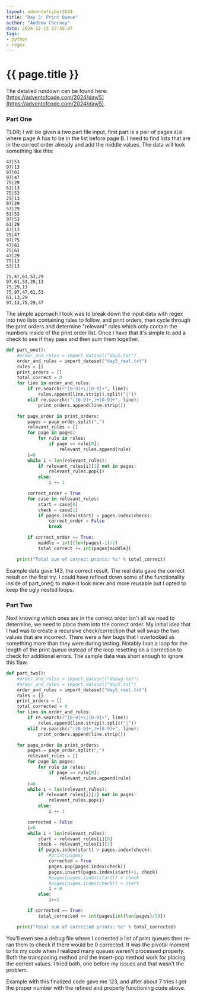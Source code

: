 ```yaml
---
layout: adventofcyber2024
title: "Day 5: Print Queue"
author: "Andrew Cherney"
date: 2024-12-15 17:45:37
tags: 
- python
- regex
---
```



# {{ page.title }}

The detailed rundown can be found here: [https://adventofcode.com/2024/day/5](https://adventofcode.com/2024/day/5).


### Part One

TLDR; I will be given a two part file input, first part is a pair of pages `A|B` where page A has to be in the list before page B. I need to find lists that are in the correct order already and add the middle values. The data will look something like this: 

```
47|53
97|13
97|61
97|47
75|29
61|13
75|53
29|13
97|29
53|29
61|53
97|53
61|29
47|13
75|47
97|75
47|61
75|61
47|29
75|13
53|13

75,47,61,53,29
97,61,53,29,13
75,29,13
75,97,47,61,53
61,13,29
97,13,75,29,47
```

The simple approach I took was to break down the input data with regex into two lists containing rules to follow, and print orders, then cycle through the print orders and determine "relevant" rules which only contain the numbers inside of the print order list. Once I have that it's simple to add a check to see if they pass and then sum them together.


```python
def part_one():
    #order_and_rules = import_dataset("day5.txt")
    order_and_rules = import_dataset("day5_real.txt")
    rules = []
    print_orders = []
    total_correct = 0
    for line in order_and_rules:
        if re.search(r"[0-9]+\|[0-9]+", line):
            rules.append(line.strip().split("|"))
        elif re.search(r"([0-9]+,)+[0-9]+", line):
            print_orders.append(line.strip())

    for page_order in print_orders:
        pages = page_order.split(",")
        relevant_rules = []
        for page in pages:
            for rule in rules:
                if page == rule[0]:
                    relevant_rules.append(rule)
        i=0
        while i < len(relevant_rules):
            if relevant_rules[i][1] not in pages:
                relevant_rules.pop(i)
            else:
                i += 1

        correct_order = True
        for case in relevant_rules:
            start = case[0]
            check = case[1]
            if pages.index(start) > pages.index(check):
                correct_order = False
                break

        if correct_order == True:
            middle = int((len(pages)-1)/2)
            total_correct += int(pages[middle])

    print("Total sum of correct prints: %s" % total_correct)
```

Example data gave 143, the correct result. The real data gave the correct result on the first try. I could have refined down some of the functionality inside of part_one() to make it look nicer and more reusable but I opted to keep the ugly nested loops.

### Part Two

Next knowing which ones are in the correct order isn't all we need to determine, we need to place them into the correct order. My initial idea that I had was to create a recursive check/correction that will swap the two values that are incorrect. There were a few bugs that I overlooked as something more than they were during testing. Notably I ran a loop for the length of the print queue instead of the loop resetting on a correction to check for additional errors. The sample data was short enough to ignore this flaw.

```python
def part_two():
    #order_and_rules = import_dataset("debug.txt")
    #order_and_rules = import_dataset("day5.txt")
    order_and_rules = import_dataset("day5_real.txt")
    rules = []
    print_orders = []
    total_corrected = 0
    for line in order_and_rules:
        if re.search(r"[0-9]+\|[0-9]+", line):
            rules.append(line.strip().split("|"))
        elif re.search(r"([0-9]+,)+[0-9]+", line):
            print_orders.append(line.strip())

    for page_order in print_orders:
        pages = page_order.split(",")
        relevant_rules = []
        for page in pages:
            for rule in rules:
                if page == rule[0]:
                    relevant_rules.append(rule)
        i=0
        while i < len(relevant_rules):
            if relevant_rules[i][1] not in pages:
                relevant_rules.pop(i)
            else:
                i += 1

        corrected = False
        i=0
        while i < len(relevant_rules):
            start = relevant_rules[i][0]
            check = relevant_rules[i][1]
            if pages.index(start) > pages.index(check):
                #print(pages)
                corrected = True
                pages.pop(pages.index(check))
                pages.insert(pages.index(start)+1, check)
                #pages[pages.index(start)] = check
                #pages[pages.index(check)] = start
                i = 0
            else:
                i+=1 

        if corrected == True:
            total_corrected += int(pages[int(len(pages)/2)])

    print("Total sum of corrected prints: %s" % total_corrected)
```

You'll even see a debug file where I corrected a list of print queues then re-ran them to check if there would be 0 corrected. It was the pivotal moment to fix my code when I realized many queues weren't processed properly. Both the transposing method and the insert-pop method work for placing the correct values. I tried both, one before my issues and that wasn't the problem. 

Example with this finalized code gave me 123, and after about 7 tries I got the proper number with the refined and properly functioning code above. 

